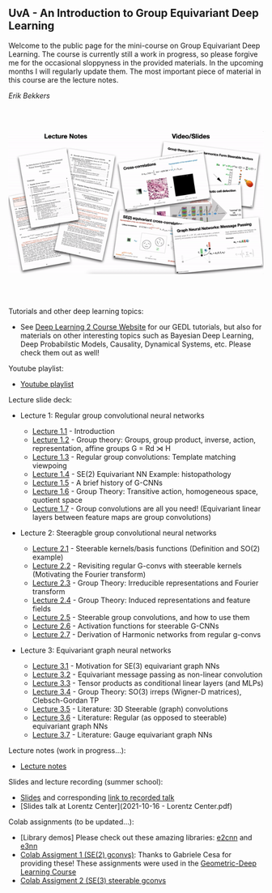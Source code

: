 

## UvA - An Introduction to Group Equivariant Deep Learning

Welcome to the public page for the mini-course on Group Equivariant Deep Learning. The course is currently still a work in progress, so please forgive me for the occasional sloppyness in the provided materials. In the upcoming months I will regularly update them. The most important piece of material in this course are the lecture notes. 

*Erik Bekkers*

<br/><br/>

![](/lnandslides.gif)

<br/><br/>

Tutorials and other deep learning topics:
* See [Deep Learning 2 Course Website](https://uvadl2c.github.io) for our GEDL tutorials, but also for materials on other interesting topics such as Bayesian Deep Learning, Deep Probabilstic Models, Causality, Dynamical Systems, etc. Please check them out as well!

Youtube playlist:
* [Youtube playlist](https://youtube.com/playlist?list=PL8FnQMH2k7jzPrxqdYufoiYVHim8PyZWd)

Lecture slide deck:
* Lecture 1: Regular group convolutional neural networks
  * [Lecture 1.1](lectures_pdf/Lecture_1_1_Motivation.pdf) - Introduction
  * [Lecture 1.2](lectures_pdf/Lecture_1_2_GroupTheory.pdf) - Group theory: Groups, group product, inverse, action, representation, affine groups G = Rd ⋊ H
  * [Lecture 1.3](lectures_pdf/Lecture_1_3_RegularGroupConvolutions.pdf) - Regular group convolutions: Template matching viewpoing
  * [Lecture 1.4](lectures_pdf/Lecture_1_4_Example.pdf) - SE(2) Equivariant NN Example: histopathology
  * [Lecture 1.5](lectures_pdf/Lecture_1_5_History.pdf) - A brief history of G-CNNs
  * [Lecture 1.6](lectures_pdf/Lecture_1_6_GroupTheory.pdf) - Group Theory: Transitive action, homogeneous space, quotient space
  * [Lecture 1.7](lectures_pdf/Lecture_1_7_GConvsAreAllYouNeed.pdf) - Group convolutions are all you need! (Equivariant linear layers between feature maps are group convolutions)

* Lecture 2: Steeragble group convolutional neural networks
  * [Lecture 2.1](lectures_pdf/Lecture_2_1_SteerableBasis.pdf) - Steerable kernels/basis functions (Definition and SO(2) example)
  * [Lecture 2.2](lectures_pdf/Lecture_2_2_RegularGConvInSteerableBasis.pdf) - Revisiting regular G-convs with steerable kernels (Motivating the Fourier transform)
  * [Lecture 2.3](lectures_pdf/Lecture_2_3_GroupTheoryIrrepsFourier.pdf) - Group Theory: Irreducible representations and Fourier transform
  * [Lecture 2.4](lectures_pdf/Lecture_2_4_GroupTheoryFeatureFields.pdf) - Group Theory: Induced representations and feature fields
  * [Lecture 2.5](lectures_pdf/Lecture_2_5_SteerableGConvs.pdf) - Steerable group convolutions, and how to use them
  * [Lecture 2.6](lectures_pdf/Lecture_2_6_ActivationFunctions.pdf) - Activation functions for steerable G-CNNs
  * [Lecture 2.7](lectures_pdf/Lecture_2_7_HarmonicNetworks.pdf) - Derivation of Harmonic networks from regular g-convs

* Lecture 3: Equivariant graph neural networks
  * [Lecture 3.1](lectures_pdf/Lecture_3_1_Motivation.pdf) - Motivation for SE(3) equivariant graph NNs
  * [Lecture 3.2](lectures_pdf/Lecture_3_2_EquivariantMessagePassing.pdf) - Equivariant message passing as non-linear convolution
  * [Lecture 3.3](lectures_pdf/Lecture_3_3_ConditionalLinear.pdf) - Tensor products as conditional linear layers (and MLPs)
  * [Lecture 3.4](lectures_pdf/Lecture_3_4_GroupTheorySO3IrrepsClebschGordan.pdf) - Group Theory: SO(3) irreps (Wigner-D matrices), Clebsch-Gordan TP
  * [Lecture 3.5](lectures_pdf/Lecture_3_5_Literature3DSteerable.pdf) - Literature: 3D Steerable (graph) convolutions
  * [Lecture 3.6](lectures_pdf/Lecture_3_6_Literature3DRegular.pdf) - Literature: Regular (as opposed to steerable) equivariant graph NNs
  * [Lecture 3.7](lectures_pdf/Lecture_3_7_GaugeEquivariant.pdf) - Literature: Gauge equivariant graph NNs

Lecture notes (work in progress...):
* [Lecture notes](GroupConvLectureNotes.pdf)

Slides and lecture recording (summer school):
* [Slides](GEDL_slides.pdf) and corresponding [link to recorded talk](https://geometric-deep-learning.compute.dtu.dk/talks-and-materials/)
* [Slides talk at Lorentz Center](2021-10-16 - Lorentz Center.pdf)

Colab assignments (to be updated...):
* [Library demos] Please check out these amazing libraries: [e2cnn](https://github.com/QUVA-Lab/e2cnn) and [e3nn](https://e3nn.org)
* [Colab Assigment 1 (SE(2) gconvs)](https://colab.research.google.com/drive/1DfUuk-NZtW5d0toMnL752dYEMSVuNWgM?usp=sharing): Thanks to Gabriele Cesa for providing these! These assignments were used in the [Geometric-Deep Learning Course](https://geometricdeeplearning.com/lectures/)  
* [Colab Assigment 2 (SE(3) steerable gconvs](https://colab.research.google.com/drive/1ZtV6_U6lt7URvTHC71SwbUNCiEfK6aD1?usp=sharing)

